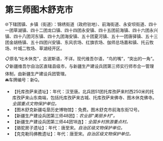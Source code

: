 # 第三师图木舒克市  
🌐下辖团镇、乡镇（街道）：锦绣街道（政府驻地）、前海街道、永安坝街道、四十一团草湖镇、四十二团龙口镇、四十四团永安镇、四十五团前海镇、四十六团永兴镇、四十八团河东镇、四十九团海安镇、五十团夏河镇、五十一团唐驿镇、五十三团金胡杨镇、五十四团兴安镇、东风农场、红旗农场、伽师总场嘉和镇、托云牧场、叶城二牧场、草湖经开区。  

📋原名“吐木休克”，古波斯语，不详。现代维吾尔语，“鸟的嘴”，“突出的一角”。  
📋新疆维吾尔自治区直辖县级市，与新疆生产建设兵团第三师实行师市合一管理体制，由新疆生产建设兵团管理。  
🚘车牌编号：新Q。  

* 【托库孜萨来遗址】：年代：汉至唐。北兵团51团托库孜萨来村西250米的托库孜萨来山东南端，包括托库孜萨来古城、托库孜萨来佛寺、图木休克佛寺。*全国重点文物保护单位。*  
* 【图木舒克新疆屯垦历史博物馆】：免费。图木舒克市前海东街12号。  
* 【新疆生产建设兵团第三师48团】：*农业部“美丽乡村”。*  
* 【新疆生产建设兵团第三师44团18连】：*全国乡村旅游重点村。*  
* 【骆驼房子遗址】：年代：唐至宋。*自治区级文物保护单位。*  
* 【克克勒玛佛教遗址】：年代：唐至宋。*自治区级文物保护单位。*  
<!-- Last processed: 2025-07-22 03:44:27 -->
